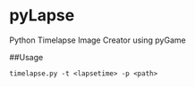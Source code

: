 pyLapse
=======

Python Timelapse Image Creator using pyGame

##Usage

```shell
timelapse.py -t <lapsetime> -p <path>
